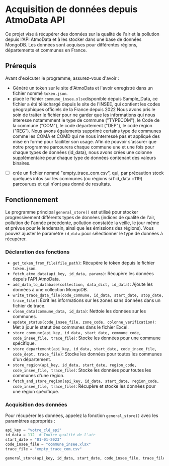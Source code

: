 # Acquisition de données depuis AtmoData API

Ce projet vise à récupérer des données sur la qualité de l'air et la pollution depuis l'API AtmoData et à les stocker dans une base de données MongoDB. Les données sont acquises pour différentes régions, départements et communes en France.

## Prérequis

Avant d'exécuter le programme, assurez-vous d'avoir :

- Généré un token sur le site d'AtmoData et l'avoir enregistré dans un fichier nommé `token.json`.
- placé le fichier `commune_insee.xlsx`disponible depuis Sample_Data, ce fichier a été téléchargé depuis le site de l'INSEE, qui contient les codes géographiques officiels de la France depuis 2022
Nous avons pris le soin de traiter le fichier pour ne garder que les informations qui nous interesse notammment le type de commune ("TYPECOM"), le Code de la commune ("COM"), le code département ("DEP"), le code région ("REG"). Nous avons égalements supprimé certains type de communes comme les COMA et COMD qui ne nous interressé pas et appliqué des mise en forme pour faciliter son usage. Afin de pouvoir s'assurer que notre programme parcourera chaque commune une et une fois pour chaque types de données (id_data), nous avons crées une colonne supplémentaire pour chaque type de données contenant des valeurs binaires. 
- [ ] crée un fichier nommé "empty_trace_com.csv", qui, par précaution stock quelques infos sur les communes (ou régions si l'id_data =119) parcourues et qui n'ont pas donné de resultats.

## Fonctionnement

Le programme principal `general_store()` est utilisé pour stocker progressivement différents types de données (indices de qualité de l'air, pollution de l'année précédente, pollution constatée la veille, le jour même et prévue pour le lendemain, ainsi que les émissions des régions). Vous pouvez ajuster le paramètre `id_data` pour sélectionner le type de données à récupérer.

### Déclaration des fonctions

- `get_token_from_file(file_path)`: Récupère le token depuis le fichier `token.json`.
- `fetch_atmo_data(api_key, id_data, params)`: Récupère les données depuis l'API AtmoData.
- `add_data_to_database(collection, data_dict, id_data)`: Ajoute les données à une collection MongoDB.
- `write_trace_data_file(code_commune, id_data, start_date, stop_date, trace_file)`: Écrit les informations sur les zones sans données dans un fichier de trace.
- `clean_data(commune_data, id_data)`: Nettoie les données sur les communes.
- `update_status(code_insee_file, zone_code, colonne_verification)`: Met à jour le statut des communes dans le fichier Excel.
- `store_commune(api_key, id_data, start_date, commune_code, code_insee_file, trace_file)`: Stocke les données pour une commune spécifique.
- `store_departement(api_key, id_data, start_date, code_insee_file, code_dept, trace_file)`: Stocke les données pour toutes les communes d'un département.
- `store_region(api_key, id_data, start_date, region_code, code_insee_file, trace_file)`: Stocke les données pour toutes les communes d'une région.
- `fetch_and_store_region(api_key, id_data, start_date, region_code, code_insee_file, trace_file)`: Récupère et stocke les données pour une région spécifique.

### Acquisition des données

Pour récupérer les données, appelez la fonction `general_store()` avec les paramètres appropriés :

```python
api_key = "votre_clé_api"
id_data = 112  # Indice qualité de l'air
start_date = "01-01-2023"
code_insee_file = "commune_insee.xlsx"
trace_file = "empty_trace_com.csv"

general_store(api_key, id_data, start_date, code_insee_file, trace_file)
